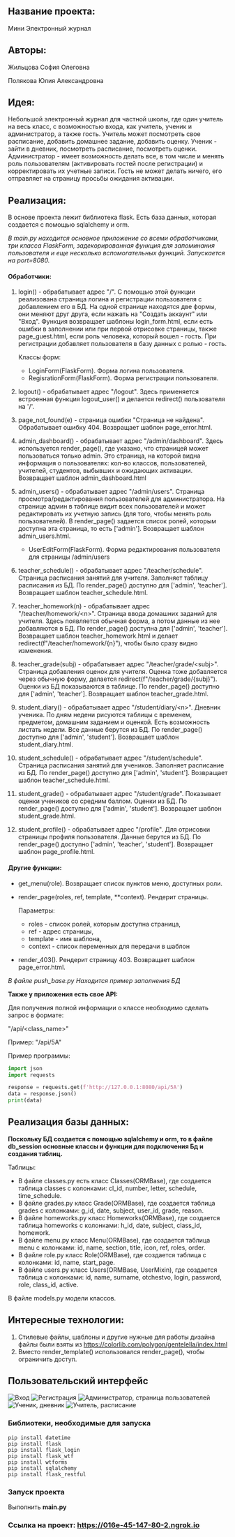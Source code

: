## Название проекта:

Мини Электронный журнал

## Авторы:

Жильцова София Олеговна

Полякова Юлия Александровна

## Идея:

Небольшой электронный журнал для частной школы, где один учитель на весь класс, с возможностью входа, как учитель, ученик и администратор, а также гость.
Учитель может посмотреть свое расписание, добавить домашнее задание, добавить оценку. Ученик - зайти в дневник, посмотреть расписание, посмотреть оценки. Администратор - имеет возможность делать все, в том числе и менять роль пользователям (активировать гостей после регистрации) и корректировать их учетные записи. Гость не может делать ничего, его отправляет на страницу просьбы ожидания активации.

## Реализация:

В основе проекта лежит библиотека flask. Есть база данных, которая создается с помощью sqlalchemy и orm.

*В main.py находится основное приложение со всеми обработчиками, три класса FlaskForm, задекорированная функция для запоминания пользователя и еще несколько вспомогательных функций. Запускается на port=8080.*

#### Обработчики:

1. login() - обрабатывает адрес "/". С помощью этой функции реализована страница логина и регистрации пользователя с добавлением его в БД. На одной странице находятся две формы, они меняют друг друга, если нажать на "Создать аккаунт" или "Вход". Функция возвращает шаблоны login_form.html, если есть ошибки в заполнении или при первой отрисовке страницы, также page_guest.html, если роль человека, который вошел - гость. При регистрации добавляет пользователя в базу данных с ролью - гость.

    Классы форм:
    * LoginForm(FlaskForm). Форма логина пользователя.
    * RegisrationForm(FlaskForm). Форма регистрации пользователя.


2. logout() - обрабатывает адрес "/logout". Здесь применяется встроенная функция logout_user() и делается redirect() пользователя на '/'.
3. page_not_found(e) - страница ошибки "Страница не найдена". Обрабатывает ошибку 404. Возвращает шаблон page_error.html.
4. admin_dashboard() - обрабатывает адрес "/admin/dashboard". Здесь используется render_page(), где указано, что страницей может пользоваться только admin. Это страница, на которой видна информация о пользователях: кол-во классов, пользователей, учителей, студентов, выбывших и ожидающих активации. Возвращает шаблон admin_dashboard.html
5. admin_users() -  обрабатывает адрес "/admin/users". Страница просмотра/редактирования пользователей для администратора. На странице админ в таблице видит всех пользователей и может редактировать их учетную запись (для того, чтобы менять роль пользователей). В render_page() задается список ролей, которым доступна эта страница, то есть ['admin']. Возвращает шаблон admin_users.html.

    * UserEditForm(FlaskForm). Форма редактирования пользователя для страницы /admin/users


6. teacher_schedule() - обрабатывает адрес "/teacher/schedule". Страница расписания занятий для учителя. Заполняет таблицу расписания из БД. По render_page() доступно для ['admin', 'teacher']. Возвращает шаблон teacher_schedule.html.
7. teacher_homework(n) - обрабатывает адрес "/teacher/homework/\<n>". Страница ввода домашних заданий для учителя. Здесь появляется обычная форма, а потом данные из нее добавляются в БД. По render_page() доступна для ['admin', 'teacher']. Возвращает шаблон teacher_homework.html и делает redirect(f"/teacher/homework/{n}"), чтобы было сразу видно изменения.
8. teacher_grade(subj) - обрабатывает адрес "/teacher/grade/\<subj>". Страница добавления оценок для учителя. Оценка тоже добавляется через обычную форму, делается redirect(f"/teacher/grade/{subj}"). Оценки из БД показываются в таблице. По render_page() доступно для ['admin', 'teacher']. Возвращает шаблон teacher_grade.html.
9. student_diary() - обрабатывает адрес "/student/diary/\<n>". Дневник ученика. По дням недени рисуются таблицы с временем, предметом, домашним заданием и оценкой. Есть возможность листать недели. Все данные берутся из БД.  По render_page() доступно для ['admin', 'student']. Возвращает шаблон student_diary.html.
10. student_schedule() - обрабатывает адрес "/student/schedule". Страница расписания занятий для учеников. Заполняет расписание из БД. По render_page() доступно для ['admin', 'student']. Возвращает шаблон teacher_schedule.html.
11. student_grade() - обрабатывает адрес "/student/grade". Показывает оценки учеников со средним баллом. Оценки из БД. По render_page() доступно для ['admin', 'student']. Возвращает шаблон student_grade.html.
12. student_profile() - обрабатывает адрес "/profile". Для отрисовки страницы профиля пользователя. Данные берутся из БД. По render_page() доступно ['admin', 'teacher', 'student']. Возвращает шаблон page_profile.html.

#### Другие функции:

* get_menu(role). Возвращает список пунктов меню, доступных роли.
* render_page(roles, ref, template, **context). Рендерит страницы. 

    Параметры:
  * roles - список ролей, которым доступна страница,
  * ref - адрес страницы,
  * template - имя шаблона,
  * context - список переменных для передачи в шаблон

* render_403(). Рендерит страницу 403. Возвращает шаблон page_error.html.


*В файле push_base.py Находится пример заполнения БД*

**Также у приложения есть свое API:**

Для получения полной информации о классе необходимо сделать запрос в формате: 

"/api/<class_name>"

Пример: "/api/5А"

Пример программы:
```python
import json
import requests

response = requests.get(f'http://127.0.0.1:8080/api/5А')
data = response.json()
print(data)
```


## Реализация базы данных:

**Поскольку БД создается с помощью sqlalchemy и orm, то в файле db_session основные классы и функции для подключения Бд и создания таблиц.**

Таблицы:
* В файле classes.py есть класс Classes(ORMBase), где создается таблица classes с колонками: cl_id, number, letter, schedule, time_schedule.
* В файле grades.py класс Grade(ORMBase), где создается таблица grades с колонками: g_id, date, subject, user_id, grade, reason.
* В файле homeworks.py класс Homeworks(ORMBase), где создается таблица homeworks с колонками: h_id, date, subject, class_id, homework.
* В файле menu.py класс Menu(ORMBase), где создается таблица menu с колонками: id, name, section, title, icon, ref, roles, order.
* В файле role.py класс Role(ORMBase), где создается таблица с колонками: id, name, start_page.
* В файле users.py класс Users(ORMBase, UserMixin), где создается таблица с колонками: id, name, surname, otchestvo, login, password, role, class_id, active.

В файле models.py модели классов.

## Интересные технологии:
1. Стилевые файлы, шаблоны и другие нужные для работы дизайна файлы были взяты из https://colorlib.com/polygon/gentelella/index.html
2. Вместо render_template() использовался render_page(), чтобы ограничить доступ.

## Пользовательский интерфейс
![Вход](static/images/enter_screen.png "Вход")
![Регистрация](static/images/registration_screen.png "Регистрация пользователя")
![Администратор, страница пользователей](static/images/admin_page_screen.png "Администратор, страница пользователей")
![Ученик, дневник](static/images/student_d_screen.png "Ученик, страница дневника")
![Учитель, расписание](static/images/teacher_schedule_screen.png "Учитель, расписание")



### Библиотеки, необходимые для запуска
```
pip install datetime
pip install flask
pip install flask_login
pip install flask_wtf
pip install wtforms
pip install sqlalchemy
pip install flask_restful
```

### Запуск проекта
Выполнить **main.py**

### Ссылка на проект: https://016e-45-147-80-2.ngrok.io
